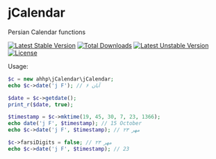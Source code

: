 # jCalendar
Persian Calendar functions

[![Latest Stable Version](https://poser.pugx.org/ahhp/jcalendar/v)](//packagist.org/packages/ahhp/jcalendar) [![Total Downloads](https://poser.pugx.org/ahhp/jcalendar/downloads)](//packagist.org/packages/ahhp/jcalendar) [![Latest Unstable Version](https://poser.pugx.org/ahhp/jcalendar/v/unstable)](//packagist.org/packages/ahhp/jcalendar) [![License](https://poser.pugx.org/ahhp/jcalendar/license)](//packagist.org/packages/ahhp/jcalendar)

Usage:
```php
$c = new ahhp\jCalendar\jCalendar;
echo $c->date('j F'); // ۶ آبان

$date = $c->getdate();
print_r($date, true);

$timestamp = $c->mktime(19, 45, 30, 7, 23, 1366);
echo date('j F', $timestamp); // 15 October
echo $c->date('j F', $timestamp); // ۲۳ مهر

$c->farsiDigits = false; // ۲۳ مهر
echo $c->date('j F', $timestamp); // 23 
```
